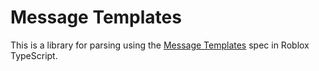 # Message Templates
This is a library for parsing using the [Message Templates](https://messagetemplates.org/) spec in Roblox TypeScript.